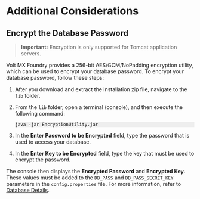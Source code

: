 
# <a name="Additional"></a>Additional Considerations

## <a name="Encrypting"></a>Encrypt the Database Password

> **Important:**  Encryption is only supported for Tomcat application servers.


<span class="mc-variable MyVariables.DocName2 variable">Volt MX Foundry</span> provides a 256-bit AES/GCM/NoPadding encryption utility, which can be used to encrypt your database password. To encrypt your database password, follow these steps:


1.  After you download and extract the installation zip file, navigate to the `lib` folder.
2.  From the `lib` folder, open a terminal (console), and then execute the following command:

    <pre><code style="display:block;background-color:#eee;">java -jar EncryptionUtility.jar</code></pre>

3.  In the **Enter Password to be Encrypted** field, type the password that is used to access your database.
4.  In the **Enter Key to be Encrypted** field, type the key that must be used to encrypt the password.

The console then displays the **Encrypted Password** and **Encrypted Key**. These values must be added to the `DB_PASS` and `DB_PASS_SECRET_KEY` parameters in the `config.properties` file. For more information, refer to [Database Details](configuration_and_setup.md#Database).